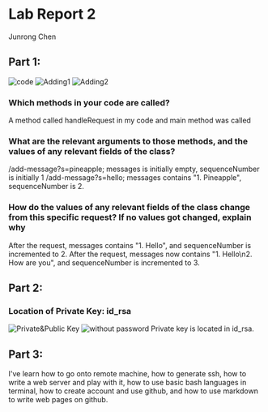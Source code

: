 # Lab Report 2
Junrong Chen

## Part 1:
![code](https://github.com/JunrongChen2004/CSE15L/assets/122309066/f9560c06-03b5-4e26-bd0a-ab837298d42f)
![Adding1](https://github.com/JunrongChen2004/CSE15L/assets/122309066/05740815-0fd6-4ee2-b4f7-37621c356661)
![Adding2](https://github.com/JunrongChen2004/CSE15L/assets/122309066/c454a4ba-0d26-4542-b25e-7ecc74d255d7)

### Which methods in your code are called?
A method called handleRequest in my code and main method was called

### What are the relevant arguments to those methods, and the values of any relevant fields of the class?
/add-message?s=pineapple; messages is initially empty, sequenceNumber is initially 1
/add-message?s=hello; messages contains "1. Pineapple", sequenceNumber is 2.

### How do the values of any relevant fields of the class change from this specific request? If no values got changed, explain why
After the request, messages contains "1. Hello", and sequenceNumber is incremented to 2.
After the request, messages now contains "1. Hello\n2. How are you", and sequenceNumber is incremented to 3.

## Part 2:

### Location of Private Key: id_rsa
![Private&Public Key](https://github.com/JunrongChen2004/CSE15L/assets/122309066/8f267a11-2b9d-43b2-9842-6189e5cbe835)
![without password](https://github.com/JunrongChen2004/CSE15L/assets/122309066/473c0236-472d-4387-884a-438b70e69a7f)
Private key is located in id_rsa.

## Part 3:

I've learn how to go onto remote machine, how to generate ssh, how to write a web server and play with it, how to use basic bash languages in terminal, how to create account and use github, and how to use markdown to write web pages on github.
